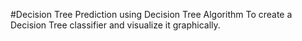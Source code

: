 #Decision Tree
Prediction using Decision Tree  Algorithm
To create a Decision Tree classifier and visualize it graphically.
